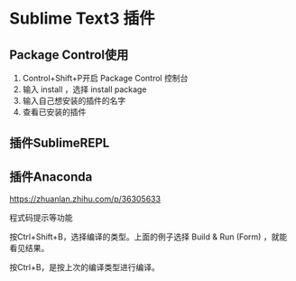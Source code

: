 # Sublime Text3 插件

## Package Control使用

1. Control+Shift+P开启 Package Control 控制台
2. 输入 install ，选择 install package
3. 输入自己想安装的插件的名字
4. 查看已安装的插件



## 插件**SublimeREPL**



## 插件**Anaconda**

https://zhuanlan.zhihu.com/p/36305633

程式码提示等功能



按Ctrl+Shift+B，选择编译的类型。上面的例子选择 Build & Run (Form) ，就能看见结果。

按Ctrl+B，是按上次的编译类型进行编译。